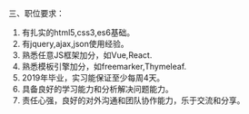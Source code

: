 三、职位要求：
1. 有扎实的html5,css3,es6基础。
1. 有jquery,ajax,json使用经验。
1. 熟悉任意JS框架加分，如Vue,React.
1. 熟悉模板引擎加分，如freemarker,Thymeleaf.
1. 2019年毕业，实习能保证至少每周4天。
1. 具备良好的学习能力和分析解决问题能力。
1. 责任心强，良好的对外沟通和团队协作能力，乐于交流和分享。